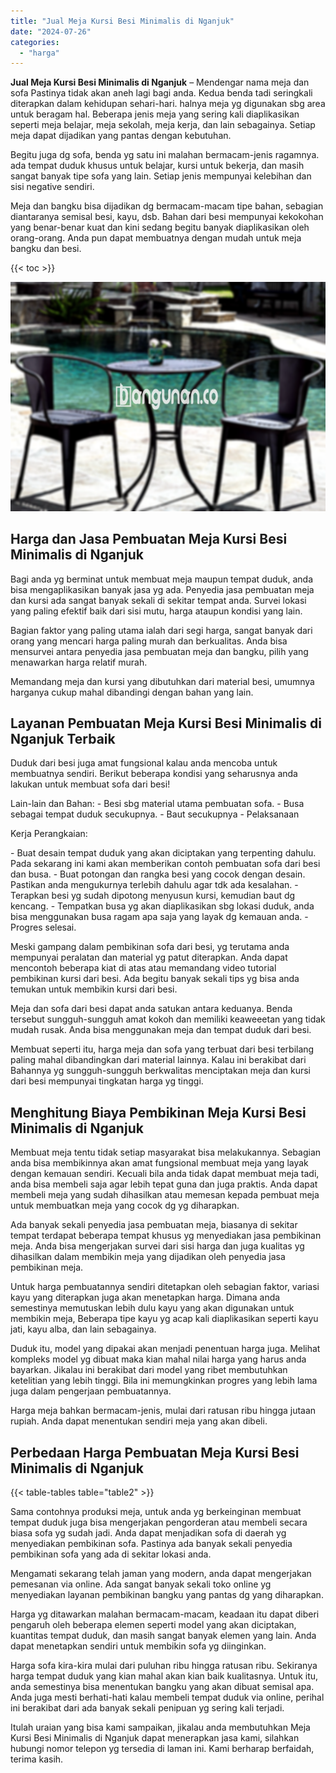 ```yaml
---
title: "Jual Meja Kursi Besi Minimalis di Nganjuk"
date: "2024-07-26"
categories: 
  - "harga"
---
```


**Jual Meja Kursi Besi Minimalis di Nganjuk** – Mendengar nama meja dan sofa Pastinya tidak akan aneh lagi bagi anda. Kedua benda tadi seringkali diterapkan dalam kehidupan sehari-hari. halnya meja yg digunakan sbg area untuk beragam hal. Beberapa jenis meja yang sering kali diaplikasikan seperti meja belajar, meja sekolah, meja kerja, dan lain sebagainya. Setiap meja dapat dijadikan yang pantas dengan kebutuhan.

Begitu juga dg sofa, benda yg satu ini malahan bermacam-jenis ragamnya. ada tempat duduk khusus untuk belajar, kursi untuk bekerja, dan masih sangat banyak tipe sofa yang lain. Setiap jenis mempunyai kelebihan dan sisi negative sendiri.

Meja dan bangku bisa dijadikan dg bermacam-macam tipe bahan, sebagian diantaranya semisal besi, kayu, dsb. Bahan dari besi mempunyai kekokohan yang benar-benar kuat dan kini sedang begitu banyak diaplikasikan oleh orang-orang. Anda pun dapat membuatnya dengan mudah untuk meja bangku dan besi.

{{< toc >}}

![Jual Meja Kursi Besi Minimalis di Nganjuk](/images/jual-meja-besi-murah21.png)

## Harga dan Jasa Pembuatan Meja Kursi Besi Minimalis di Nganjuk

Bagi anda yg berminat untuk membuat meja maupun tempat duduk, anda bisa mengaplikasikan banyak jasa yg ada. Penyedia jasa pembuatan meja dan kursi ada sangat banyak sekali di sekitar tempat anda. Survei lokasi yang paling efektif baik dari sisi mutu, harga ataupun kondisi yang lain.

Bagian faktor yang paling utama ialah dari segi harga, sangat banyak dari orang yang mencari harga paling murah dan berkualitas. Anda bisa mensurvei antara penyedia jasa pembuatan meja dan bangku, pilih yang menawarkan harga relatif murah.

Memandang meja dan kursi yang dibutuhkan dari material besi, umumnya harganya cukup mahal dibandingi dengan bahan yang lain.

## Layanan Pembuatan Meja Kursi Besi Minimalis di Nganjuk Terbaik

Duduk dari besi juga amat fungsional kalau anda mencoba untuk membuatnya sendiri. Berikut beberapa kondisi yang seharusnya anda lakukan untuk membuat sofa dari besi!

Lain-lain dan Bahan: - Besi sbg material utama pembuatan sofa. - Busa sebagai tempat duduk secukupnya. - Baut secukupnya - Pelaksanaan

Kerja Perangkaian:

\- Buat desain tempat duduk yang akan diciptakan yang terpenting dahulu. Pada sekarang ini kami akan memberikan contoh pembuatan sofa dari besi dan busa. - Buat potongan dan rangka besi yang cocok dengan desain. Pastikan anda mengukurnya terlebih dahulu agar tdk ada kesalahan. - Terapkan besi yg sudah dipotong menyusun kursi, kemudian baut dg kencang. - Tempatkan busa yg akan diaplikasikan sbg lokasi duduk, anda bisa menggunakan busa ragam apa saja yang layak dg kemauan anda. - Progres selesai.

Meski gampang dalam pembikinan sofa dari besi, yg terutama anda mempunyai peralatan dan material yg patut diterapkan. Anda dapat mencontoh beberapa kiat di atas atau memandang video tutorial pembikinan kursi dari besi. Ada begitu banyak sekali tips yg bisa anda temukan untuk membikin kursi dari besi.

Meja dan sofa dari besi dapat anda satukan antara keduanya. Benda tersebut sungguh-sungguh amat kokoh dan memiliki keaweeetan yang tidak mudah rusak. Anda bisa menggunakan meja dan tempat duduk dari besi.

Membuat seperti itu, harga meja dan sofa yang terbuat dari besi terbilang paling mahal dibandingkan dari material lainnya. Kalau ini berakibat dari Bahannya yg sungguh-sungguh berkwalitas menciptakan meja dan kursi dari besi mempunyai tingkatan harga yg tinggi.

## Menghitung Biaya Pembikinan Meja Kursi Besi Minimalis di Nganjuk

Membuat meja tentu tidak setiap masyarakat bisa melakukannya. Sebagian anda bisa membikinnya akan amat fungsional membuat meja yang layak dengan kemauan sendiri. Kecuali bila anda tidak dapat membuat meja tadi, anda bisa membeli saja agar lebih tepat guna dan juga praktis. Anda dapat membeli meja yang sudah dihasilkan atau memesan kepada pembuat meja untuk membuatkan meja yang cocok dg yg diharapkan.

Ada banyak sekali penyedia jasa pembuatan meja, biasanya di sekitar tempat terdapat beberapa tempat khusus yg menyediakan jasa pembikinan meja. Anda bisa mengerjakan survei dari sisi harga dan juga kualitas yg dihasilkan dalam membikin meja yang dijadikan oleh penyedia jasa pembikinan meja.

Untuk harga pembuatannya sendiri ditetapkan oleh sebagian faktor, variasi kayu yang diterapkan juga akan menetapkan harga. Dimana anda semestinya memutuskan lebih dulu kayu yang akan digunakan untuk membikin meja, Beberapa tipe kayu yg acap kali diaplikasikan seperti kayu jati, kayu alba, dan lain sebagainya.

Duduk itu, model yang dipakai akan menjadi penentuan harga juga. Melihat kompleks model yg dibuat maka kian mahal nilai harga yang harus anda bayarkan. Jikalau ini berakibat dari model yang ribet membutuhkan ketelitian yang lebih tinggi. Bila ini memungkinkan progres yang lebih lama juga dalam pengerjaan pembuatannya.

Harga meja bahkan bermacam-jenis, mulai dari ratusan ribu hingga jutaan rupiah. Anda dapat menentukan sendiri meja yang akan dibeli.

## Perbedaan Harga Pembuatan Meja Kursi Besi Minimalis di Nganjuk

{{< table-tables table="table2" >}}

Sama contohnya produksi meja, untuk anda yg berkeinginan membuat tempat duduk juga bisa mengerjakan pengorderan atau membeli secara biasa sofa yg sudah jadi. Anda dapat menjadikan sofa di daerah yg menyediakan pembikinan sofa. Pastinya ada banyak sekali penyedia pembikinan sofa yang ada di sekitar lokasi anda.

Mengamati sekarang telah jaman yang modern, anda dapat mengerjakan pemesanan via online. Ada sangat banyak sekali toko online yg menyediakan layanan pembikinan bangku yang pantas dg yang diharapkan.

Harga yg ditawarkan malahan bermacam-macam, keadaan itu dapat diberi pengaruh oleh beberapa elemen seperti model yang akan diciptakan, kuantitas tempat duduk, dan masih sangat banyak elemen yang lain. Anda dapat menetapkan sendiri untuk membikin sofa yg diinginkan.

Harga sofa kira-kira mulai dari puluhan ribu hingga ratusan ribu. Sekiranya harga tempat duduk yang kian mahal akan kian baik kualitasnya. Untuk itu, anda semestinya bisa menentukan bangku yang akan dibuat semisal apa. Anda juga mesti berhati-hati kalau membeli tempat duduk via online, perihal ini berakibat dari ada banyak sekali penipuan yg sering kali terjadi.

Itulah uraian yang bisa kami sampaikan, jikalau anda membutuhkan Meja Kursi Besi Minimalis di Nganjuk dapat menerapkan jasa kami, silahkan hubungi nomor telepon yg tersedia di laman ini. Kami berharap berfaidah, terima kasih.
